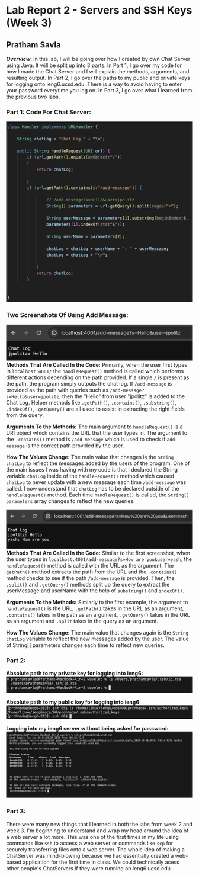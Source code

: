 # Lab Report 2 - Servers and SSH Keys (Week 3)
## Pratham Savla

_**Overview**_: In this lab, I will be going over how I created by own Chat Server using Java. It will be split up into 3 parts. In Part 1, I go over my code for how I made the Chat Server and I will explain the methods, arguments, and resulting output. In Part 2, I go over the paths to my public and private keys for logging onto ieng6.ucsd.edu. There is a way to avoid having to enter your password everytime you log on. In Part 3, I go over what I learned from the previous two labs.

### Part 1: Code For Chat Server:

![Code For Chat Server](part1.png)

### Two Screenshots Of Using Add Message:
![Using Add Message #1](part2.png)
**Methods That Are Called In the Code:** Primarily, when the user first types in `localhost:4001/` the `handleRequest()` method is called which performs different actions depending on the path provided. If a single `/` is present as the path, the program simply outputs the chat log. If   `/add-message` is provided as the path with queries such as `/add-message?s=Hello&user=jpolitz`, then the "Hello" from user "jpolitz" is added to the Chat Log. Helper methods like `.getPath()`, `.contains()`, `.substring()`, `.indexOf()`, `.getQuery()` are all used to assist in extracting the right fields from the query. 

**Arguments To the Methods:** The main argument to `handleRequest()` is a URI object which contains the URL that the user types in. The argument to the `.contains()` method is `/add-message` which is used to check if `add-message` is the correct path provided by the user. 

**How The Values Change:** The main value that changes is the `String chatLog` to reflect the messages added by the users of the program. One of the main issues I was having with my code is that I declared the String variable `chatLog` inside of the `handleRequest()` method which caused `chatLog` to never update with a new message each time `/add-message` was called. I now understand that `chatLog` has to be declared outside of the `handleRequest()` method. Each time `handleRequest()` is called, the `String[] parameters` array changes to reflect the new queries.

![Using Add Message #2](part3.png)
**Methods That Are Called In the Code:** Similar to the first screenshot, when the user types in `localhost:4001/add-message?s=How are you&user=yash`, the `handleRequest()` method is called with the URL as the argument. The `getPath()` method extracts the path from the URL and the `.contains()` method checks to see if the path `/add-message` is provided. Then, the `.split()` and `.getQuery()` methods split up the query to extract the userMessage and userName with the help of `substring()` and `indexOf()`.

**Arguments To the Methods:** Simiarly to the first example, the argument to `handleRequest()` is the URL, `.getPath()` takes in the URL as an argument, `.contains()` takes in the path as an argument, `.getQuery()` takes in the URL as an argument and `.split` takes in the query as an argument.

**How The Values Change:** The main value that changes again is the `String chatLog` variable to reflect the new messages added by the user. The value of String[] parameters changes each time to reflect new queries. 

### Part 2:

**Absolute path to my private key for logging into ieng6:**
![Private Key](part5.png)

**Absolute path to my public key for logging into ieng6:**
![Public Key](fix.png)

**Logging into my ieng6 server without being asked for password:**
![No password](part6.png)

### Part 3:
There were many new things that I learned in both the labs from week 2 and week 3. I'm beginning to understand and wrap my head around the idea of a web server a lot more. This was one of the first times in my life using commands like `ssh` to access a web server or commands like `scp` for securely transferring files onto a web server. The whole idea of making a ChatServer was mind-blowing because we had essentially created a web-based application for the first time in class. We could technically acess other people's ChatServers if they were running on ieng6.ucsd.edu.


